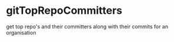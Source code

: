 # gitTopRepoCommitters
get top repo's and their committers along with their commits for an organisation
